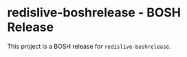 # redislive-boshrelease - BOSH Release

This project is a BOSH release for `redislive-boshrelease`.

